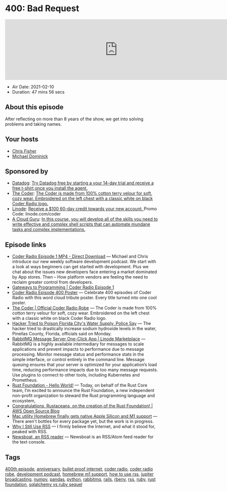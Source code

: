 # 400: Bad Request

<iframe src="https://player.fireside.fm/v2/MLf2ZzhC+Wk4eI8m-?theme=dark" width="740" height="200" frameborder="0" scrolling="no"></iframe>

* Air Date: 2021-02-10
* Duration: 47 mins 56 secs

## About this episode

After reflecting on more than 8 years of the show, we get into solving problems and taking names.

## Your hosts
* [Chris Fisher](https://coder.show/hosts/chrislas)
* [Michael Dominick](https://coder.show/hosts/michael)

## Sponsored by

  * [Datadog](http://datadog.com/coderradio): [Try Datadog free by starting a your 14-day trial and receive a free t-shirt once you install the agent.](http://datadog.com/coderradio)
  * [The Coder](http://thecoder.shop/): [The Coder is made from 100% cotton terry velour for soft, cozy wear. Embroidered on the left chest with a classic white on black Coder Radio logo.](http://thecoder.shop/)
  * [Linode](https://linode.com/coder): [Receive a $100 60-day credit towards your new account. ](https://linode.com/coder) Promo Code: linode.com/coder
  * [A Cloud Guru](https://acloud.guru/overview/admin-guide-to-bash-scripting/?utm_source=jupiter&utm_medium=cpc): [In this course, you will develop all of the skills you need to write effective and complex shell scripts that can automate mundane tasks and complex implementations. ](https://acloud.guru/overview/admin-guide-to-bash-scripting/?utm_source=jupiter&utm_medium=cpc)



## Episode links

  * [Coder Radio Episode 1 MP4 - Direct Download](http://201206.jb-dl.cdn.scaleengine.net/coderradio/2012/cr-001-432p.mp4 "Coder Radio Episode 1 MP4 - Direct Download") — Michael and Chris introduce our new weekly software development podcast. We start with a look at ways beginners can get started with development. Plus we chat about the issues new developers face entering a market dominated by App stores. Then – How platform vendors are feeling the need to reclaim greater control from developers.
  * [Gateways to Programming | Coder Radio Episode 1](https://www.jupiterbroadcasting.com/20497/gateways-to-programming-cr-01/ "Gateways to Programming | Coder Radio Episode 1")
  * [Coder Radio Episode 400 Poster](https://teespring.com/coder-400?pid=624&cid=102511 "Coder Radio Episode 400 Poster") — Celebrate 400 episodes of Coder Radio with this word cloud tribute poster. Every title turned into one cool poster.
  * [The Coder | Official Coder Radio Robe](https://jupitercolony.bigcartel.com/product/the-coder "The Coder | Official Coder Radio Robe") — The Coder is made from 100% cotton terry velour for soft, cozy wear. Embroidered on the left chest with a classic white on black Coder Radio logo.
  * [Hacker Tried to Poison Florida City's Water Supply, Police Say](https://www.vice.com/en/article/88ab33/hacker-poison-florida-water-pinellas-county "Hacker Tried to Poison Florida City's Water Supply, Police Say") — The hacker tried to drastically increase sodium hydroxide levels in the water, Pinellas County, Florida, officials said on Monday.
  * [RabbitMQ Message Server One-Click App | Linode Marketplace](https://www.linode.com/marketplace/apps/linode/rabbitmq/ "RabbitMQ Message Server One-Click App | Linode Marketplace") — RabbitMQ is a highly available intermediary for messages to scale applications and prevent impacts to performance due to message processing. Monitor message status and performance stats in the simple interface, or control entirely in the command line. Message queuing ensures that your server is optimized for your application’s load time, reducing performance impacts due to too many message requests. Use plugins to connect to other tools, including Kubernetes and Prometheus.
  * [Rust Foundation - Hello World!](https://foundation.rust-lang.org/posts/2021-02-08-hello-world/ "Rust Foundation - Hello World!") — Today, on behalf of the Rust Core team, I’m excited to announce the Rust Foundation, a new independent non-profit organization to steward the Rust programming language and ecosystem, 
  * [Congratulations, Rustaceans, on the creation of the Rust Foundation! | AWS Open Source Blog](https://aws.amazon.com/blogs/opensource/congratulations-rustaceans-on-the-creation-of-the-rust-foundation/ "Congratulations, Rustaceans, on the creation of the Rust Foundation! | AWS Open Source Blog")
  * [Mac utility Homebrew finally gets native Apple Silicon and M1 support](https://arstechnica.com/gadgets/2021/02/mac-utility-homebrew-finally-gets-native-apple-silicon-and-m1-support/ "Mac utility Homebrew finally gets native Apple Silicon and M1 support") — There aren't bottles for every package yet, but the work is in progress.
  * [Why I Still Use RSS](https://atthis.link/blog/2021/rss.html "Why I Still Use RSS") — I firmly believe the Internet, and what it stood for, peaked with RSS.
  * [Newsboat, an RSS reader](https://newsboat.org/ "Newsboat, an RSS reader") — Newsboat is an RSS/Atom feed reader for the text console.



## Tags

[400th episode](https://coder.show/tags/400th%20episode), [anniversary](https://coder.show/tags/anniversary), [bullet proof internet](https://coder.show/tags/bullet%20proof%20internet), [coder radio](https://coder.show/tags/coder%20radio), [coder radio robe](https://coder.show/tags/coder%20radio%20robe), [development podcast](https://coder.show/tags/development%20podcast), [homebrew m1 support](https://coder.show/tags/homebrew%20m1%20support), [how to use rss](https://coder.show/tags/how%20to%20use%20rss), [jupiter broadcasting](https://coder.show/tags/jupiter%20broadcasting), [numpy](https://coder.show/tags/numpy), [pandas](https://coder.show/tags/pandas), [python](https://coder.show/tags/python), [rabbitmq](https://coder.show/tags/rabbitmq), [rails](https://coder.show/tags/rails), [rbenv](https://coder.show/tags/rbenv), [rss](https://coder.show/tags/rss), [ruby](https://coder.show/tags/ruby), [rust foundation](https://coder.show/tags/rust%20foundation), [sqlalchemy vs ruby sequel](https://coder.show/tags/sqlalchemy%20vs%20ruby%20sequel)